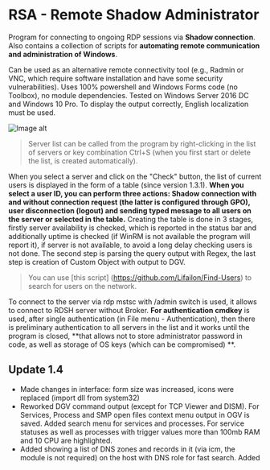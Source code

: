 # RSA - Remote Shadow Administrator

Program for connecting to ongoing RDP sessions via **Shadow connection**. Also contains a collection of scripts for **automating remote communication and administration of Windows**.

Can be used as an alternative remote connectivity tool (e.g., Radmin or VNC, which require software installation and have some security vulnerabilities). Uses 100% powershell and Windows Forms code (no Toolbox), no module dependencies. Tested on Windows Server 2016 DC and Windows 10 Pro. To display the output correctly, English localization must be used.

![Image alt](https://github.com/Lifailon/Remote-Shadow-Administrator/blob/rsa/Image/Interface-1.4.jpg)

> Server list can be called from the program by right-clicking in the list of servers or key combination Ctrl+S (when you first start or delete the list, is created automatically).

When you select a server and click on the "Check" button, the list of current users is displayed in the form of a table (since version 1.3.1). **When you select a user ID, you can perform three actions: Shadow connection with and without connection request (the latter is configured through GPO), user disconnection (logout) and sending typed message to all users on the server or selected in the table.** Creating the table is done in 3 stages, firstly server availability is checked, which is reported in the status bar and additionally uptime is checked (if WinRM is not available the program will report it), if server is not available, to avoid a long delay checking users is not done. The second step is parsing the query output with Regex, the last step is creation of Custom Object with output to DGV.

> You can use [this script] (https://github.com/Lifailon/Find-Users) to search for users on the network.

To connect to the server via rdp mstsc with /admin switch is used, it allows to connect to RDSH server without Broker. **For authentication cmdkey** is used, after single authentication (in File menu - Authentication), then there is preliminary authentication to all servers in the list and it works until the program is closed, **that allows not to store administrator password in code, as well as storage of OS keys (which can be compromised) **. 

## Update 1.4
* Made changes in interface: form size was increased, icons were replaced (import dll from system32)
* Reworked DGV command output (except for TCP Viewer and DISM). For Services, Process and SMP open files context menu output in OGV is saved. Added search menu for services and processes. For service statuses as well as processes with trigger values more than 100mb RAM and 10 CPU are highlighted.
* Added showing a list of DNS zones and records in it (via icm, the module is not required) on the host with DNS role for fast search. Added
